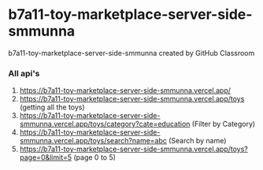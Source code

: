 # b7a11-toy-marketplace-server-side-smmunna
b7a11-toy-marketplace-server-side-smmunna created by GitHub Classroom

### All api's
1. https://b7a11-toy-marketplace-server-side-smmunna.vercel.app/
2. https://b7a11-toy-marketplace-server-side-smmunna.vercel.app/toys  (getting all the toys)
3. https://b7a11-toy-marketplace-server-side-smmunna.vercel.app/toys/category?cate=education  (Filter by Category)
4. https://b7a11-toy-marketplace-server-side-smmunna.vercel.app/toys/search?name=abc  (Search by name)
5. https://b7a11-toy-marketplace-server-side-smmunna.vercel.app/toys?page=0&limit=5   (page 0 to 5)
